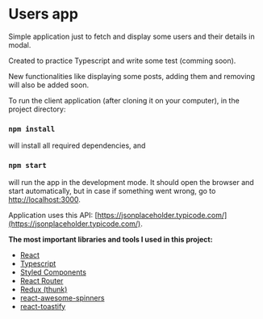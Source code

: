 # Users app

Simple application just to fetch and display some users and their details in modal. 

Created to practice Typescript and write some test (comming soon). 

New functionalities like displaying some posts, adding them and removing will also be added soon. 

To run the client application (after cloning it on your computer), in the project directory:

### `npm install`
will install all required dependencies, and

### `npm start`
will run the app in the development mode. It should open the browser and start automatically, but in case if something went wrong, go to [http://localhost:3000](http://localhost:3000).

Application uses this API: [https://jsonplaceholder.typicode.com/](https://jsonplaceholder.typicode.com/).

**The most important libraries and tools I used in this project:**
 - [React](https://reactjs.org/)
 - [Typescript](https://www.typescriptlang.org/)
 - [Styled Components](https://styled-components.com/)
 - [React Router](https://www.npmjs.com/package/react-router)
 - [Redux (thunk)](https://redux.js.org/)
 - [react-awesome-spinners](https://www.npmjs.com/package/react-awesome-spinners)
 - [react-toastify](https://fkhadra.github.io/react-toastify/)
